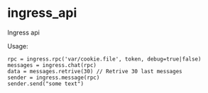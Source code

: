 ingress_api
===========

Ingress api

Usage:

    rpc = ingress.rpc('var/cookie.file', token, debug=true|false)
    messages = ingress.chat(rpc)
    data = messages.retrive(30) // Retrive 30 last messages
    sender = ingress.message(rpc)
    sender.send("some text")
